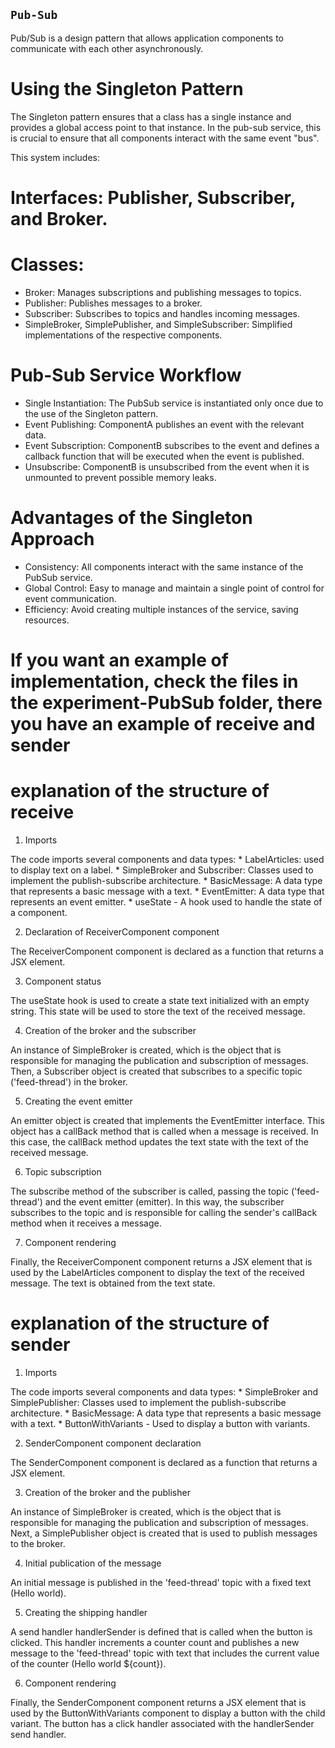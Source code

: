## `Pub-Sub`


Pub/Sub is a design pattern that allows application components to communicate with each other asynchronously.


# Using the Singleton Pattern
The Singleton pattern ensures that a class has a single instance and provides a global access point to that instance. In the pub-sub service, this is crucial to ensure that all components interact with the same event "bus".

This system includes:

# Interfaces: Publisher, Subscriber, and Broker.

# Classes:
- Broker: Manages subscriptions and publishing messages to topics.
- Publisher: Publishes messages to a broker.
- Subscriber: Subscribes to topics and handles incoming messages.
- SimpleBroker, SimplePublisher, and SimpleSubscriber: Simplified implementations of the respective components.

# Pub-Sub Service Workflow
- Single Instantiation: The PubSub service is instantiated only once due to the use of the Singleton pattern.
- Event Publishing: ComponentA publishes an event with the relevant data.
- Event Subscription: ComponentB subscribes to the event and defines a callback function that will be executed when the event is published.
- Unsubscribe: ComponentB is unsubscribed from the event when it is unmounted to prevent possible memory leaks.

# Advantages of the Singleton Approach
- Consistency: All components interact with the same instance of the PubSub service.
- Global Control: Easy to manage and maintain a single point of control for event communication.
- Efficiency: Avoid creating multiple instances of the service, saving resources.

# If you want an example of implementation, check the files in the experiment-PubSub folder, there you have an example of receive and sender

# explanation of the structure of receive

1. Imports

The code imports several components and data types: * LabelArticles: used to display text on a label. * SimpleBroker and Subscriber: Classes used to implement the publish-subscribe architecture. * BasicMessage: A data type that represents a basic message with a text. * EventEmitter: A data type that represents an event emitter. * useState - A hook used to handle the state of a component.

2. Declaration of ReceiverComponent component

The ReceiverComponent component is declared as a function that returns a JSX element.

3. Component status

The useState hook is used to create a state text initialized with an empty string. This state will be used to store the text of the received message.

4. Creation of the broker and the subscriber

An instance of SimpleBroker is created, which is the object that is responsible for managing the publication and subscription of messages. Then, a Subscriber object is created that subscribes to a specific topic ('feed-thread') in the broker.

5. Creating the event emitter

An emitter object is created that implements the EventEmitter interface. This object has a callBack method that is called when a message is received. In this case, the callBack method updates the text state with the text of the received message.

6. Topic subscription

The subscribe method of the subscriber is called, passing the topic ('feed-thread') and the event emitter (emitter). In this way, the subscriber subscribes to the topic and is responsible for calling the sender's callBack method when it receives a message.

7. Component rendering

Finally, the ReceiverComponent component returns a JSX element that is used by the LabelArticles component to display the text of the received message. The text is obtained from the text state.

# explanation of the structure of sender

1. Imports

The code imports several components and data types: * SimpleBroker and SimplePublisher: Classes used to implement the publish-subscribe architecture. * BasicMessage: A data type that represents a basic message with a text. * ButtonWithVariants - Used to display a button with variants.

2. SenderComponent component declaration

The SenderComponent component is declared as a function that returns a JSX element.

3. Creation of the broker and the publisher

An instance of SimpleBroker is created, which is the object that is responsible for managing the publication and subscription of messages. Next, a SimplePublisher object is created that is used to publish messages to the broker.

4. Initial publication of the message

An initial message is published in the 'feed-thread' topic with a fixed text (Hello world).

5. Creating the shipping handler

A send handler handlerSender is defined that is called when the button is clicked. This handler increments a counter count and publishes a new message to the 'feed-thread' topic with text that includes the current value of the counter (Hello world ${count}).

6. Component rendering

Finally, the SenderComponent component returns a JSX element that is used by the ButtonWithVariants component to display a button with the child variant. The button has a click handler associated with the handlerSender send handler.